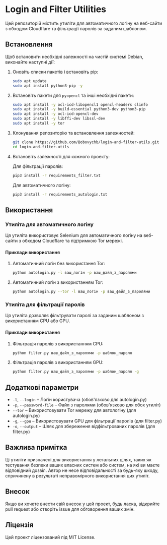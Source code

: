# Login and Filter Utilities

Цей репозиторій містить утиліти для автоматичного логіну на веб-сайти з обходом Cloudflare та фільтрації паролів за заданим шаблоном.

## Встановлення

Щоб встановити необхідні залежності на чистій системі Debian, виконайте наступні дії:

1. Оновіть списки пакетів і встановіть pip:

    ```sh
    sudo apt update
    sudo apt install python3-pip -y
    ```

2. Встановіть пакети для `pyopencl` та інші необхідні пакети:

    ```sh
    sudo apt install -y ocl-icd-libopencl1 opencl-headers clinfo
    sudo apt install -y build-essential python3-dev python3-pip
    sudo apt install -y ocl-icd-opencl-dev
    sudo apt install -y libffi-dev libssl-dev
    sudo apt install -y tor
    ```

3. Клонування репозиторію та встановлення залежностей:

    ```sh
    git clone https://github.com/Bobovychb/login-and-filter-utils.git
    cd login-and-filter-utils
    ```

4. Встановіть залежності для кожного проекту:

    Для фільтрації паролів:

    ```sh
    pip3 install -r requirements_filter.txt
    ```

    Для автоматичного логіну:

    ```sh
    pip3 install -r requirements_autologin.txt
    ```

## Використання

### Утиліта для автоматичного логіну

Ця утиліта використовує Selenium для автоматичного логіну на веб-сайти з обходом Cloudflare та підтримкою Tor мережі.

#### Приклади використання

1. Автоматичний логін без використання Tor:

    ```sh
    python autologin.py -l ваш_логін -p ваш_файл_з_паролями
    ```

2. Автоматичний логін з використанням Tor:

    ```sh
    python autologin.py --tor -l ваш_логін -p ваш_файл_з_паролями
    ```

### Утиліта для фільтрації паролів

Ця утиліта дозволяє фільтрувати паролі за заданим шаблоном з використанням CPU або GPU.

#### Приклади використання

1. Фільтрація паролів з використанням CPU:

    ```sh
    python filter.py ваш_файл_з_паролями -p шаблон_пароля
    ```

2. Фільтрація паролів з використанням GPU:

    ```sh
    python filter.py ваш_файл_з_паролями -p шаблон_пароля -g
    ```

## Додаткові параметри

- `-l`, `--login` – Логін користувача (обов'язково для autologin.py)
- `-p`, `--password-file` – Файл з паролями (обов'язково для обох утиліт)
- `--tor` – Використовувати Tor мережу для автологіну (для autologin.py)
- `-g`, `--gpu` – Використовувати GPU для фільтрації паролів (для filter.py)
- `-o`, `--output` – Шлях для збереження відфільтрованих паролів (для filter.py)

## Важлива примітка

Ці утиліти призначені для використання у легальних цілях, таких як тестування безпеки ваших власних систем або систем, на які ви маєте відповідний дозвіл. Автор не несе відповідальності за будь-яку шкоду, спричинену в результаті неправомірного використання цих утиліт.

## Внесок

Якщо ви хочете внести свій внесок у цей проект, будь ласка, відкрийте pull request або створіть issue для обговорення ваших змін.

## Ліцензія

Цей проект ліцензований під MIT License.
